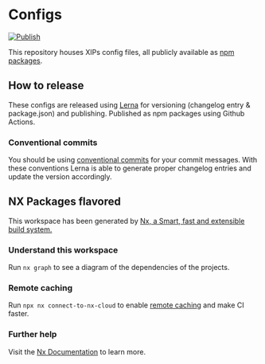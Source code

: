 # Configs

[![Publish](https://github.com/xip-online-applications/configs/actions/workflows/publish.yml/badge.svg)](https://github.com/xip-online-applications/configs/actions/workflows/publish.yml)

This repository houses XIPs config files, all publicly available as [npm packages](https://www.npmjs.com/org/xip-online-applications).

## How to release

These configs are released using [Lerna](https://lerna.js.org/) for versioning (changelog entry & package.json) and publishing. Published as npm packages using Github Actions.

### Conventional commits

You should be using [conventional commits](https://www.conventionalcommits.org/en/v1.0.0/) for your commit messages. With these conventions Lerna is able to generate proper changelog entries and update the version accordingly.

## NX Packages flavored

This workspace has been generated by [Nx, a Smart, fast and extensible build system.](https://nx.dev)

### Understand this workspace

Run `nx graph` to see a diagram of the dependencies of the projects.

### Remote caching

Run `npx nx connect-to-nx-cloud` to enable [remote caching](https://nx.app) and make CI faster.

### Further help

Visit the [Nx Documentation](https://nx.dev) to learn more.
